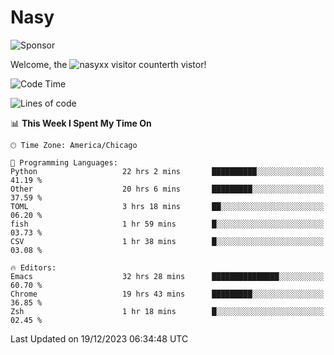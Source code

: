 # Nasy

<!--
<p align="center">
<img height="200" src="https://github-readme-stats.vercel.app/api?username=nasyxx&count_private=true&show_icons=true&theme=dracula&include_all_commits=true"/>
<img height="200" src="https://github-readme-stats.vercel.app/api/top-langs/?username=nasyxx&theme=dracula&hide=html,jupyter+notebook&count_private=true&show_icons=true"/>
</p>

  
----------------
-->

![Sponsor](https://img.shields.io/static/v1.svg?label=Sponsor&message=%E2%9D%A4&logo=GitHub&style=flat&color=pink)
 
Welcome, the ![nasyxx visitor counter](https://count.getloli.com/get/@nasyxx?theme=rule34)th vistor!
 
<!--START_SECTION:waka-->
![Code Time](http://img.shields.io/badge/Code%20Time-4%2C138%20hrs%2030%20mins-blue)

![Lines of code](https://img.shields.io/badge/From%20Hello%20World%20I%27ve%20Written-6.3%20million%20lines%20of%20code-blue)

📊 **This Week I Spent My Time On** 

```text
🕑︎ Time Zone: America/Chicago

💬 Programming Languages: 
Python                   22 hrs 2 mins       ██████████░░░░░░░░░░░░░░░   41.19 % 
Other                    20 hrs 6 mins       █████████░░░░░░░░░░░░░░░░   37.59 % 
TOML                     3 hrs 18 mins       ██░░░░░░░░░░░░░░░░░░░░░░░   06.20 % 
fish                     1 hr 59 mins        █░░░░░░░░░░░░░░░░░░░░░░░░   03.73 % 
CSV                      1 hr 38 mins        █░░░░░░░░░░░░░░░░░░░░░░░░   03.08 % 

🔥 Editors: 
Emacs                    32 hrs 28 mins      ███████████████░░░░░░░░░░   60.70 % 
Chrome                   19 hrs 43 mins      █████████░░░░░░░░░░░░░░░░   36.85 % 
Zsh                      1 hr 18 mins        █░░░░░░░░░░░░░░░░░░░░░░░░   02.45 % 
```


 Last Updated on 19/12/2023 06:34:48 UTC
<!--END_SECTION:waka-->

<!-- ![visitors](https://visitor-badge.laobi.icu/badge?page_id=nasyxx.nasyxx) -->
